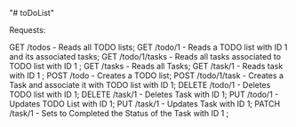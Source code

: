"# toDoList" 

Requests: 

GET /todos - Reads all TODO lists;
GET /todo/1 - Reads a TODO list with ID 1 and its associated tasks;
GET /todo/1/tasks - Reads all tasks associated to TODO list with ID 1 ;
GET /tasks - Reads all Tasks;
GET /task/1 - Reads task with ID 1 ;
POST /todo - Creates a TODO list;
POST /todo/1/task - Creates a Task and associate it with TODO list with ID 1;
DELETE /todo/1 - Deletes TODO list with ID 1;
DELETE /task/1 - Deletes Task with ID 1;
PUT /todo/1 - Updates TODO List with ID 1;
PUT /task/1 - Updates Task with ID 1;
PATCH /task/1 - Sets to Completed the Status of the Task with ID 1 ;

